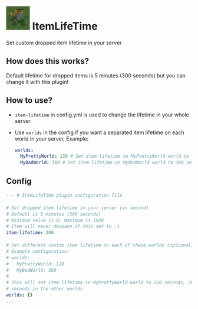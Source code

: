 # <img height="64" src="https://github.com/DavyCraft648/ItemLifeTime/blob/main/icon.png" width="64"/> ItemLifeTime
Set custom dropped item lifetime in your server

## How does this works?
Default lifetime for dropped items is 5 minutes (300 seconds)
but you can change it with this plugin!

## How to use?
- `item-lifetime` in config.yml is used to change the lifetime in your whole server.


- Use `worlds` in the config if you want a separated item lifetime on each world in your server,
  Example:
  ```yaml
  worlds:
    MyPrettyWorld: 120 # Set item lifetime on MyPrettyWorld world to 120 second
    MyBadWorld: 360 # Set item lifetime on MyBadWorld world to 360 second
  ```

## Config
```yaml
--- # ItemLifeTime plugin configuration file

# Set dropped item lifetime in your server (in second)
# Default is 5 minutes (300 seconds)
# Minimum value is 0, maximum is 1938
# Item will never despawn if this set to -1
item-lifetime: 300

# Set different custom item lifetime on each of these worlds (optional)
# Example configuration:
# worlds:
#   MyPrettyWorld: 120
#   MyBadWorld: 360
#
# This will set item lifetime in MyPrettyWorld world to 120 seconds, 360 seconds in MyBadWorld, else 300
# seconds in the other worlds
worlds: {}
...

```
